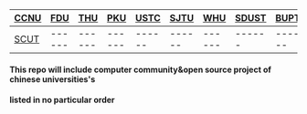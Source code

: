 
|[CCNU](https://github.com/Muxi-Studio)|[FDU](https://github.com/fudan)|[THU](https://github.com/tuna/)|[PKU](https://github.com/pku-osa)|[USTC](https://lug.ustc.edu.cn/wiki/start)|[SJTU](https://github.com/sjtug)|[WHU](http://www.whuw3c.com/)|[SDUST](http://www.jingyunet.com/index.html)|[BUPT](https://github.com/bupt)|[SWU](http://linux.swu.edu.cnt)|[SCU](https://www.scuisdc.org/intro)|[UESTC](https://github.com/uestcer)|
| ------ | ------ | ------ |------ |------ |------ |------ |------ |------ |------ |------ |------ |
| [SCUT](https://github.com/scut-githuber) | ------ | ------ |------ |------ |------ |------ |------ |------ |------ |------ |------ |


 #### This repo will include computer community&open source project of chinese universities's
 #### listed in no particular order
